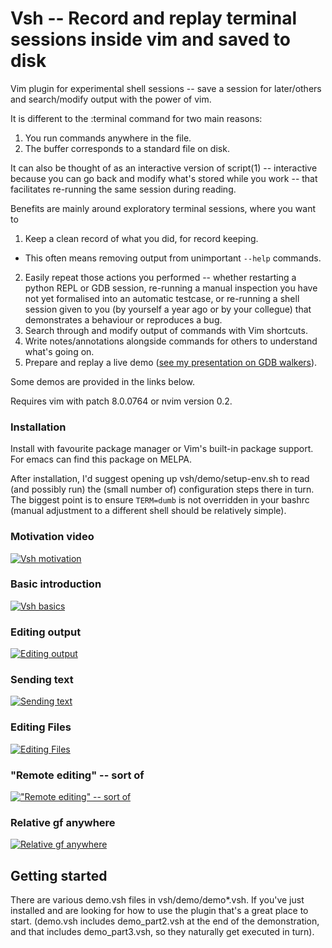 # Vsh -- Record and replay terminal sessions inside vim and saved to disk

Vim plugin for experimental shell sessions -- save a session for later/others
and search/modify output with the power of vim.

It is different to the :terminal command for two main reasons:
1. You run commands anywhere in the file.
2. The buffer corresponds to a standard file on disk.

It can also be thought of as an interactive version of script(1) -- interactive
because you can go back and modify what's stored while you work -- that
facilitates re-running the same session during reading.

Benefits are mainly around exploratory terminal sessions, where you want to

1. Keep a clean record of what you did, for record keeping.
  * This often means removing output from unimportant `--help` commands.
2. Easily repeat those actions you performed -- whether restarting a python
   REPL or GDB session, re-running a manual inspection you have not yet
   formalised into an automatic testcase, or re-running a shell session given
   to you (by yourself a year ago or by your collegue) that demonstrates a
   behaviour or reproduces a bug.
3. Search through and modify output of commands with Vim shortcuts.
4. Write notes/annotations alongside commands for others to understand what's
   going on.
5. Prepare and replay a live demo
   ([see my presentation on GDB walkers](https://www.youtube.com/watch?v=YHLiwvf28fQ&pp=ygUKZm9zZGVtIGdkYg%3D%3D)).

Some demos are provided in the links below.

Requires vim with patch 8.0.0764 or nvim version 0.2.

### Installation
Install with favourite package manager or Vim's built-in package support.
For emacs can find this package on MELPA.

After installation, I'd suggest opening up vsh/demo/setup-env.sh to read (and
possibly run) the (small number of) configuration steps there in turn.  The
biggest point is to ensure `TERM=dumb` is not overridden in your bashrc (manual
adjustment to a different shell should be relatively simple).

### Motivation video
[![Vsh motivation](https://asciinema.org/a/9zn5e69g0by7e9kdsz1vlzgf8.png)](https://asciinema.org/a/9zn5e69g0by7e9kdsz1vlzgf8)

### Basic introduction
[![Vsh basics](https://asciinema.org/a/100675.png)](https://asciinema.org/a/100675)
### Editing output
[![Editing output](https://asciinema.org/a/100676.png)](https://asciinema.org/a/100676)
### Sending text
[![Sending text](https://asciinema.org/a/100677.png)](https://asciinema.org/a/100677)
### Editing Files
[![Editing Files](https://asciinema.org/a/100678.png)](https://asciinema.org/a/100678)
### "Remote editing" -- sort of
[!["Remote editing" -- sort of](https://asciinema.org/a/100680.png)](https://asciinema.org/a/100680)
### Relative gf anywhere
[![Relative gf anywhere](https://asciinema.org/a/100681.png)](https://asciinema.org/a/100681)

## Getting started
There are various demo.vsh files in vsh/demo/demo*.vsh.  If you've just
installed and are looking for how to use the plugin that's a great place to
start.
(demo.vsh includes demo_part2.vsh at the end of the demonstration, and that
includes demo_part3.vsh, so they naturally get executed in turn).


